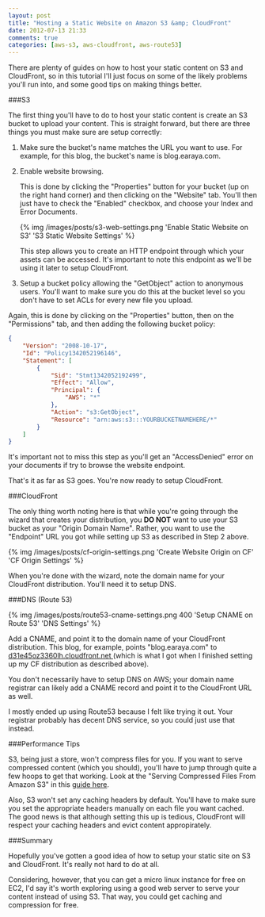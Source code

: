 ```yaml
---
layout: post
title: "Hosting a Static Website on Amazon S3 &amp; CloudFront"
date: 2012-07-13 21:33
comments: true
categories: [aws-s3, aws-cloudfront, aws-route53]
---
```


There are plenty of guides on how to host your static content on S3 and CloudFront, so in this tutorial I'll just focus on some of the likely problems you'll run into, and some good tips on making things better.

###S3

The first thing you'll have to do to host your static content is create an S3 bucket to upload your content. This is straight forward, but there are three things you must make sure are setup correctly:

1. Make sure the bucket's name matches the URL you want to use. For example, for this blog, the bucket's name is blog.earaya.com.

2. Enable website browsing.

	This is done by clicking the "Properties" button for your bucket (up on the right hand corner) and then clicking on the "Website" tab. You'll then just have to check the "Enabled" checkbox, and choose your Index and Error Documents.

	{% img /images/posts/s3-web-settings.png 'Enable Static Website on S3' 'S3 Static Website Settings' %}

	This step allows you to create an HTTP endpoint through which your assets can be accessed. It's important to note this endpoint as we'll be using it later to setup CloudFront.

3. Setup a bucket policy allowing the "GetObject" action to anonymous users. You'll want to make sure you do this at the bucket level so you don't have to set ACLs for every new file you upload.

Again, this is done by clicking on the "Properties" button, then on the "Permissions" tab, and then adding the following bucket policy:

```json
{
	"Version": "2008-10-17",
	"Id": "Policy1342052196146",
	"Statement": [
		{
			"Sid": "Stmt1342052192499",
			"Effect": "Allow",
			"Principal": {
				"AWS": "*"
			},
			"Action": "s3:GetObject",
			"Resource": "arn:aws:s3:::YOURBUCKETNAMEHERE/*"
		}
	]
}
```

It's important not to miss this step as you'll get an "AccessDenied" error on your documents if try to browse the website endpoint.

That's it as far as S3 goes. You're now ready to setup CloudFront.


###CloudFront

The only thing worth noting here is that while you're going through the wizard that creates your distribution, you **DO NOT** want to use your S3 bucket as your "Origin Domain Name". Rather, you want to use the "Endpoint" URL you got while setting up S3 as described in Step 2 above.

{% img /images/posts/cf-origin-settings.png 'Create Website Origin on CF' 'CF Origin Settings' %}

When you're done with the wizard, note the domain name for your CloudFront distribution. You'll need it to setup DNS.

###DNS (Route 53)

{% img /images/posts/route53-cname-settings.png 400 'Setup CNAME on Route 53' 'DNS Settings' %}

Add a CNAME, and point it to the domain name of your CloudFront distribution. This blog, for example, points "blog.earaya.com" to [d31e45oz3360lh.cloudfront.net
](http://d31e45oz3360lh.cloudfront.net) (which is what I got when I finished setting up my CF distribution as described above).

You don't necessarily have to setup DNS on AWS; your domain name registrar can likely add a CNAME record and point it to the CloudFront URL as well.

I mostly ended up using Route53 because I felt like trying it out. Your registrar probably has decent DNS service, so you could just use that instead.

###Performance Tips

S3, being just a store, won't compress files for you. If you want to serve compressed content (which you should), you'll have to jump through quite a few hoops to get that working. Look at the "Serving Compressed Files From Amazon S3" in this [guide here](http://docs.amazonwebservices.com/AmazonCloudFront/latest/DeveloperGuide/ServingCompressedFiles.html).

Also, S3 won't set any caching headers by default. You'll have to make sure you set the appropriate headers manually on each file you want cached. The good news is that although setting this up is tedious, CloudFront will respect your caching headers and evict content appropirately.

###Summary

Hopefully you've gotten a good idea of how to setup your static site on S3 and CloudFront. It's really not hard to do at all.

Considering, however, that you can get a micro linux instance for free on EC2, I'd say it's worth exploring using a good web server to serve your content instead of using S3. That way, you could get caching and compression for free.

